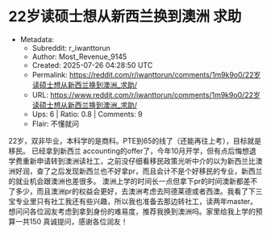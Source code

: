 # 22岁读硕士想从新西兰换到澳洲 求助

- Metadata:
  - Subreddit: r_iwanttorun
  - Author: Most_Revenue_9145
  - Created: 2025-07-26 04:28:50 UTC
  - Permalink: https://reddit.com/r/iwanttorun/comments/1m9k9o0/22岁读硕士想从新西兰换到澳洲_求助/
  - URL: https://www.reddit.com/r/iwanttorun/comments/1m9k9o0/22岁读硕士想从新西兰换到澳洲_求助/
  - Ups: 6 | Ratio: 0.8 | Comments: 9
  - Flair: 不懂就问


22岁，双非毕业，本科学的是商科。PTE到65的线了（还能再往上考），目标就是移民。
已经拿到新西兰
accounting的offer了，今年10月开学，但有点后悔想退学费重新申请转到澳洲读社工，之前没仔细看移民政策光听中介的以为新西兰比澳洲好润，查了之后发现新西兰也不好拿pr，而且会计不是个好移民的专业，新西兰的就业机会跟澳洲也差很多。
澳洲上学的时间长一点但拿下pr的时间澳新都差不了多少，而且澳洲pr的权益会更好，去澳洲考虑去阿德莱德或者西澳。我看了下三宝专业里只有社工我还有些兴趣，所以我也准备去那边转社工，读两年master。
想问问各位润友考虑到拿到身份的难易度，推荐我换到澳洲吗。家里给我上学的预算一共150
真诚提问，感谢各位润友！

